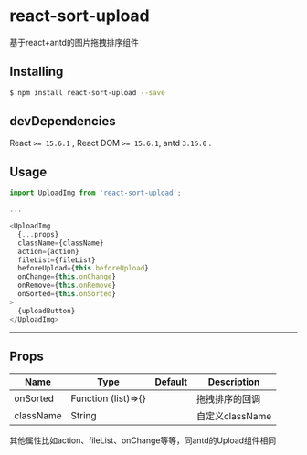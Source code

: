 # react-sort-upload
基于react+antd的图片拖拽排序组件

## Installing

```bash
$ npm install react-sort-upload --save
```

## devDependencies
React ```>= 15.6.1``` , React DOM ``` >= 15.6.1 ```, antd ``` 3.15.0 ``` .

## Usage

```js
import UploadImg from 'react-sort-upload';

...

<UploadImg
  {...props}
  className={className}
  action={action}
  fileList={fileList}
  beforeUpload={this.beforeUpload}
  onChange={this.onChange}
  onRemove={this.onRemove}
  onSorted={this.onSorted}
>
  {uploadButton}
</UploadImg>
```
------

## Props
Name|Type|Default|Description
-|-|-|-
onSorted|Function (list)=>{}||拖拽排序的回调
className|String||自定义className

其他属性比如action、fileList、onChange等等，同antd的Upload组件相同

